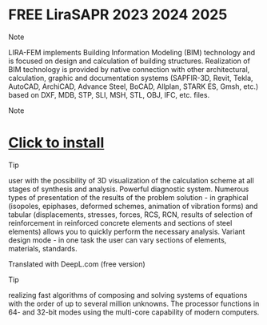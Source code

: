 # FREE LiraSAPR 2023 2024 2025

> [!Note]
> LIRA-FEM implements Building Information Modeling (BIM) technology and is focused on design and calculation of building structures. Realization of BIM technology is provided by native connection with other architectural, calculation, graphic and documentation systems (SAPFIR-3D, Revit, Tekla, AutoCAD, ArchiCAD, Advance Steel, BoCAD, Allplan, STARK ES, Gmsh, etc.) based on DXF, MDB, STP, SLI, MSH, STL, OBJ, IFC, etc. files.

> [!Note]
># [Click to install]()

> [!TIP]
> user with the possibility of 3D visualization of the calculation scheme at all stages of synthesis and analysis. Powerful diagnostic system. Numerous types of presentation of the results of the problem solution - in graphical (isopoles, epiphases, deformed schemes, animation of vibration forms) and tabular (displacements, stresses, forces, RCS, RCN, results of selection of reinforcement in reinforced concrete elements and sections of steel elements) allows you to quickly perform the necessary analysis. Variant design mode - in one task the user can vary sections of elements, materials, standards.

Translated with DeepL.com (free version)

> [!TIP]
> realizing fast algorithms of composing and solving systems of equations with the order of up to several million unknowns. The processor functions in 64- and 32-bit modes using the multi-core capability of modern computers.
